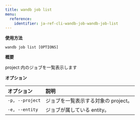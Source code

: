 ```yaml
---
title: wandb job list
menu:
  reference:
    identifier: ja-ref-cli-wandb-job-wandb-job-list
---
```


**使用方法**

`wandb job list [OPTIONS]`

**概要**

project 内のジョブを一覧表示します

**オプション**

| **オプション** | **説明** |
| :--- | :--- |
| `-p, --project` | ジョブを一覧表示する対象の project。 |
| `-e, --entity` | ジョブが属している entity。 |